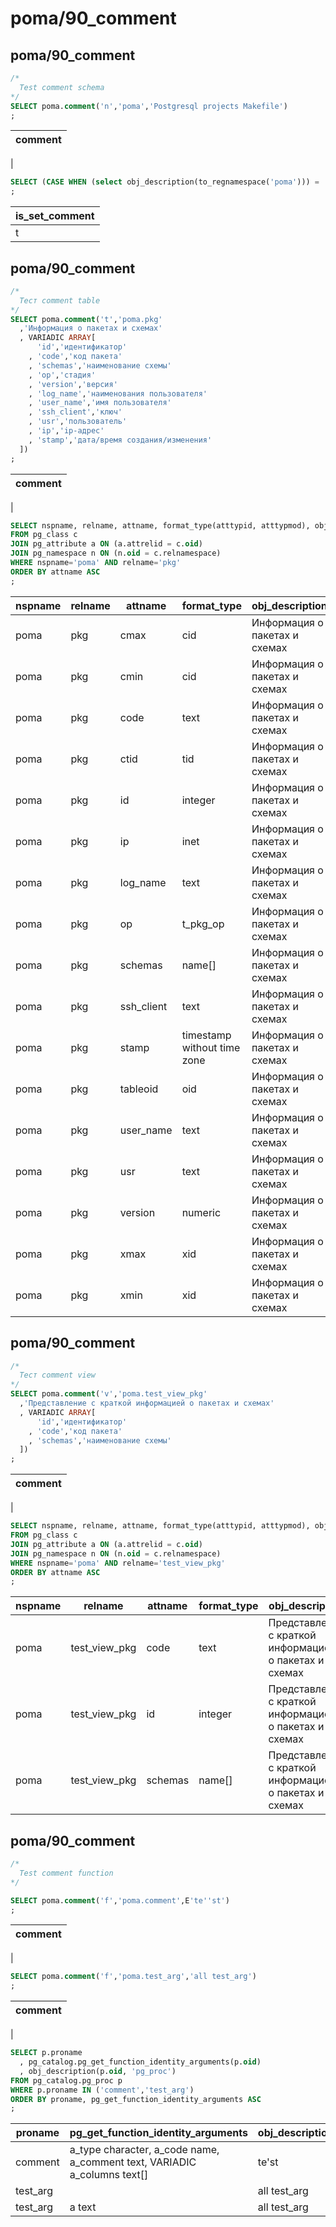 #  poma/90_comment
## poma/90_comment

```sql
/*
  Test comment schema
*/
SELECT poma.comment('n','poma','Postgresql projects Makefile')
;
```
|comment 
|--------
|

```sql
SELECT (CASE WHEN (select obj_description(to_regnamespace('poma'))) = 'Postgresql projects Makefile' THEN TRUE ELSE FALSE END) AS is_set_comment
;
```
|is_set_comment 
|---------------
|t

## poma/90_comment

```sql
/*
  Тест comment table
*/
SELECT poma.comment('t','poma.pkg'
  ,'Информация о пакетах и схемах'
  , VARIADIC ARRAY[
      'id','идентификатор'
    , 'code','код пакета'
    , 'schemas','наименование схемы'
    , 'op','стадия'
    , 'version','версия'
    , 'log_name','наименования пользователя'
    , 'user_name','имя пользователя'
    , 'ssh_client','ключ'
    , 'usr','пользователь'
    , 'ip','ip-адрес'
    , 'stamp','дата/время создания/изменения'
  ])
;
```
|comment 
|--------
|

```sql
SELECT nspname, relname, attname, format_type(atttypid, atttypmod), obj_description(c.oid), col_description(c.oid, a.attnum) 
FROM pg_class c 
JOIN pg_attribute a ON (a.attrelid = c.oid) 
JOIN pg_namespace n ON (n.oid = c.relnamespace)
WHERE nspname='poma' AND relname='pkg'
ORDER BY attname ASC
;
```
|nspname | relname |  attname   |         format_type         |        obj_description        |        col_description        
|--------|---------|------------|-----------------------------|-------------------------------|-------------------------------
|poma    | pkg     | cmax       | cid                         | Информация о пакетах и схемах | 
|poma    | pkg     | cmin       | cid                         | Информация о пакетах и схемах | 
|poma    | pkg     | code       | text                        | Информация о пакетах и схемах | код пакета
|poma    | pkg     | ctid       | tid                         | Информация о пакетах и схемах | 
|poma    | pkg     | id         | integer                     | Информация о пакетах и схемах | идентификатор
|poma    | pkg     | ip         | inet                        | Информация о пакетах и схемах | ip-адрес
|poma    | pkg     | log_name   | text                        | Информация о пакетах и схемах | наименования пользователя
|poma    | pkg     | op         | t_pkg_op                    | Информация о пакетах и схемах | стадия
|poma    | pkg     | schemas    | name[]                      | Информация о пакетах и схемах | наименование схемы
|poma    | pkg     | ssh_client | text                        | Информация о пакетах и схемах | ключ
|poma    | pkg     | stamp      | timestamp without time zone | Информация о пакетах и схемах | дата/время создания/изменения
|poma    | pkg     | tableoid   | oid                         | Информация о пакетах и схемах | 
|poma    | pkg     | user_name  | text                        | Информация о пакетах и схемах | имя пользователя
|poma    | pkg     | usr        | text                        | Информация о пакетах и схемах | пользователь
|poma    | pkg     | version    | numeric                     | Информация о пакетах и схемах | версия
|poma    | pkg     | xmax       | xid                         | Информация о пакетах и схемах | 
|poma    | pkg     | xmin       | xid                         | Информация о пакетах и схемах | 

## poma/90_comment

```sql
/*
  Тест comment view
*/
SELECT poma.comment('v','poma.test_view_pkg'
  ,'Представление с краткой информацией о пакетах и схемах'
  , VARIADIC ARRAY[
      'id','идентификатор'
    , 'code','код пакета'
    , 'schemas','наименование схемы'
  ])
;
```
|comment 
|--------
|

```sql
SELECT nspname, relname, attname, format_type(atttypid, atttypmod), obj_description(c.oid), col_description(c.oid, a.attnum) 
FROM pg_class c 
JOIN pg_attribute a ON (a.attrelid = c.oid) 
JOIN pg_namespace n ON (n.oid = c.relnamespace)
WHERE nspname='poma' AND relname='test_view_pkg'
ORDER BY attname ASC
;
```
|nspname |    relname    | attname | format_type |                    obj_description                     |  col_description   
|--------|---------------|---------|-------------|--------------------------------------------------------|--------------------
|poma    | test_view_pkg | code    | text        | Представление с краткой информацией о пакетах и схемах | код пакета
|poma    | test_view_pkg | id      | integer     | Представление с краткой информацией о пакетах и схемах | идентификатор
|poma    | test_view_pkg | schemas | name[]      | Представление с краткой информацией о пакетах и схемах | наименование схемы

## poma/90_comment

```sql
/*
  Test comment function
*/

SELECT poma.comment('f','poma.comment',E'te''st')
;
```
|comment 
|--------
|

```sql
SELECT poma.comment('f','poma.test_arg','all test_arg')
;
```
|comment 
|--------
|

```sql
SELECT p.proname
  , pg_catalog.pg_get_function_identity_arguments(p.oid)
  , obj_description(p.oid, 'pg_proc')
FROM pg_catalog.pg_proc p
WHERE p.proname IN ('comment','test_arg')
ORDER BY proname, pg_get_function_identity_arguments ASC
;
```
|proname  |                    pg_get_function_identity_arguments                    | obj_description 
|---------|--------------------------------------------------------------------------|-----------------
|comment  | a_type character, a_code name, a_comment text, VARIADIC a_columns text[] | te'st
|test_arg |                                                                          | all test_arg
|test_arg | a text                                                                   | all test_arg


